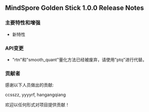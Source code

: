 
## MindSpore Golden Stick 1.0.0 Release Notes

### 主要特性和增强

* 新特性

### API变更

* "rtn"和"smooth_quant"量化方法已经被废弃，请使用"ptq"进行代替。

### 贡献者

感谢以下人员做出的贡献:

ccsszz, yyyyrf, hangangqiang

欢迎以任何形式对项目提供贡献！
